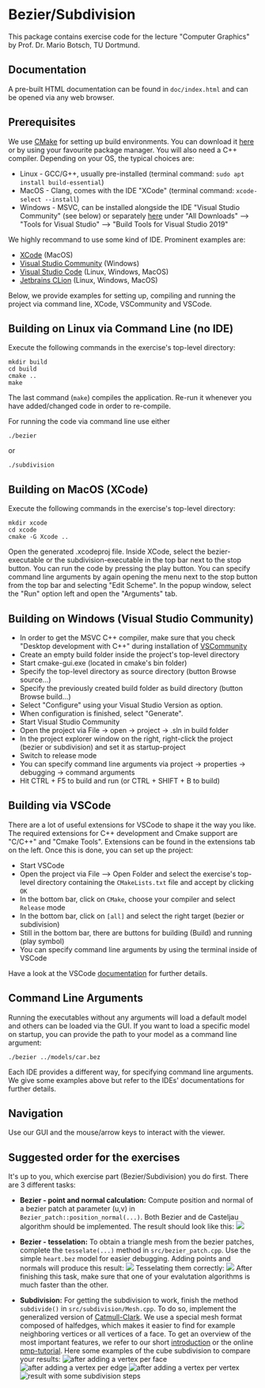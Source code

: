 Bezier/Subdivision
==================

This package contains exercise code for the lecture "Computer Graphics" by Prof. Dr. Mario Botsch, TU Dortmund.


Documentation
-------------

A pre-built HTML documentation can be found in `doc/index.html` and can be opened via any web browser.


Prerequisites
-------------

We use [CMake](www.cmake.org) for setting up build environments. You can download it [here](https://cmake.org/download/) or by using your favourite package manager.
You will also need a C++ compiler. Depending on your OS, the typical choices are:

  * Linux - GCC/G++, usually pre-installed (terminal command: `sudo apt install build-essential`)
  * MacOS - Clang, comes with the IDE "XCode" (terminal command: `xcode-select --install`)
  * Windows - MSVC, can be installed alongside the IDE "Visual Studio Community" (see below) or separately [here](https://visualstudio.microsoft.com/downloads/#other) under "All Downloads" --> "Tools for Visual Studio" --> "Build Tools for Visual Studio 2019"

We highly recommand to use some kind of IDE. Prominent examples are:
 
 - [XCode](https://developer.apple.com/xcode/) (MacOS) 
 - [Visual Studio Community](https://visualstudio.microsoft.com/de/vs/community/) (Windows)
 - [Visual Studio Code](https://code.visualstudio.com/) (Linux, Windows, MacOS)
 - [Jetbrains CLion](https://www.jetbrains.com/de-de/clion/) (Linux, Windows, MacOS)
 
Below, we provide examples for setting up, compiling and running the project via command line, XCode, VSCommunity and VSCode.


Building on Linux via Command Line (no IDE)
-------------------------------------------

Execute the following commands in the exercise's top-level directory:

    mkdir build
    cd build
    cmake ..
    make

The last command (`make`) compiles the application. Re-run it whenever you have added/changed code in order to re-compile.

For running the code via command line use either

    ./bezier
    
or

	./subdivision


Building on MacOS (XCode)
--------------------------

Execute the following commands in the exercise's top-level directory:

    mkdir xcode
    cd xcode
    cmake -G Xcode ..

Open the generated .xcodeproj file. Inside XCode, select the bezier-executable or the subdivision-executable in the top bar next to the stop button. You can run the code by pressing the play button.
You can specify command line arguments by again opening the menu next to the stop button from the top bar and selecting "Edit Scheme". In the popup window, select the "Run" option left and open the "Arguments" tab.


Building on Windows (Visual Studio Community) 
---------------------------------------------

* In order to get the MSVC C++ compiler, make sure that you check "Desktop development with C++" during installation of [VSCommunity](https://visualstudio.microsoft.com/de/vs/community/)
* Create an empty build folder inside the project's top-level directory
* Start cmake-gui.exe (located in cmake's bin folder)
* Specify the top-level directory as source directory (button Browse source...)
* Specify the previously created build folder as build directory (button Browse build...)
* Select "Configure" using your Visual Studio Version as option.
* When configuration is finished, select "Generate".
* Start Visual Studio Community
* Open the project via File -> open -> project -> .sln in build folder
* In the project explorer window on the right, right-click the project (bezier or subdivision) and set it as startup-project
* Switch to release mode
* You can specify command line arguments via project -> properties -> debugging -> command arguments
* Hit CTRL + F5 to build and run (or CTRL + SHIFT + B to build)


Building via VSCode
-------------------

There are a lot of useful extensions for VSCode to shape it the way you like.
The required extensions for C++ development and Cmake support are "C/C++" and "Cmake Tools". Extensions can be found in the extensions tab on the left.
Once this is done, you can set up the project:

 * Start VSCode
 * Open the project via File --> Open Folder and select the exercise's top-level directory containing the `CMakeLists.txt` file and accept by clicking `OK`
 * In the bottom bar, click on `CMake`, choose your compiler and select `Release` mode
 * In the bottom bar, click on  `[all]` and select the right target (bezier or subdivision)
 * Still in the bottom bar, there are buttons for building (Build) and running (play symbol)
 * You can specify command line arguments by using the terminal inside of VSCode

Have a look at the VSCode [documentation](https://code.visualstudio.com/docs/cpp/introvideos-cpp) for further details. 


Command Line Arguments
----------------------

Running the executables without any arguments will load a default model and others can be loaded via the GUI. 
If you want to load a specific model on startup, you can provide the path to your model as a command line argument:

    ./bezier ../models/car.bez
    
Each IDE provides a different way, for specifying command line arguments. We give some examples above but refer to the IDEs' documentations for further details.



Navigation
----------

Use our GUI and the mouse/arrow keys to interact with the viewer.



Suggested order for the exercises
---------------------------------

It's up to you, which exercise part (Bezier/Subdivision) you do first. There are 3 different tasks: 

* **Bezier - point and normal calculation:**
  Compute position and normal of a bezier patch at parameter (u,v) in `Bezier_patch::position_normal(...)`. Both Bezier and de Casteljau algorithm should be implemented. The result should look like this:
![](bezier_1.png)

* **Bezier - tesselation:**
  To obtain a triangle mesh from the bezier patches, complete the `tesselate(...)` method in `src/bezier_patch.cpp`. Use the simple `heart.bez` model for easier debugging. Adding points and normals will produce this result:
![](bezier_2.png)
Tesselating them correctly:
![](bezier_3.png)
After finishing this task, make sure that one of your evalutation algorithms is much faster than the other.

* **Subdivision:**
  For getting the subdivision to work, finish the method `subdivide()` in `src/subdivision/Mesh.cpp`. To do so, implement the generalized version of [Catmull-Clark](CatmullClark.pdf). We use a special mesh format composed of halfedges, which makes it easier to find for example neighboring vertices or all vertices of a face. To get an overview of the most important features, we refer to our short [introduction](SurfaceMeshIntro.pdf) or the online [pmp-tutorial](http://www.pmp-library.org/tutorial.html). Here some examples of the cube subdivision to compare your results:
![after adding a vertex per face](sub_1.png)
![after adding a vertex per edge](sub_2.png)
![after adding a vertex per vertex](sub_3.png)
![result with some subdivision steps](sub_4.png)


